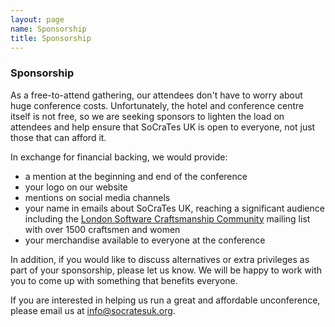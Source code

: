 ```yaml
---
layout: page
name: Sponsorship
title: Sponsorship
---
```


### Sponsorship

As a free-to-attend gathering, our attendees don't have to worry about huge conference costs. Unfortunately, the hotel and conference centre itself is not free, so we are seeking sponsors to lighten the load on attendees and help ensure that SoCraTes UK is open to everyone, not just those that can afford it.

In exchange for financial backing, we would provide:

- a mention at the beginning and end of the conference
- your logo on our website
- mentions on social media channels
- your name in emails about SoCraTes UK, reaching a significant audience including the [London Software Craftsmanship Community][London Software Craftsmanship Community] mailing list with over 1500 craftsmen and women
- your merchandise available to everyone at the conference

In addition, if you would like to discuss alternatives or extra privileges as part of your sponsorship, please let us know. We will be happy to work with you to come up with something that benefits everyone.

If you are interested in helping us run a great and affordable unconference, please email us at [info@socratesuk.org][info@socratesuk.org].

[London Software Craftsmanship Community]: http://londonswcraft.com/
[info@socratesuk.org]: mailto:info@socratesuk.org
